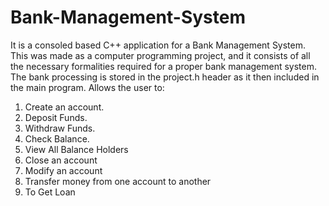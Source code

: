 # Bank-Management-System
It is a consoled based C++ application for a Bank Management System. This was made as a computer programming project, and it consists of all the necessary formalities required for a proper bank management system.
The bank processing is stored in the project.h header as it then included in the main program.
Allows the user to:
1. Create an account.
2. Deposit Funds.
3. Withdraw Funds.
4. Check Balance.
5. View All Balance Holders
6. Close an account
7. Modify an account
8. Transfer money from one account to another
9. To Get Loan

